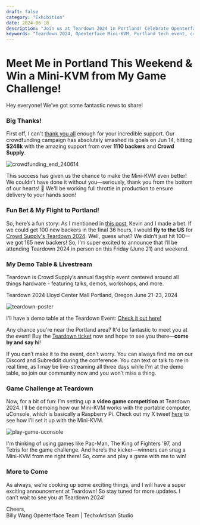 ```yaml
---
draft: false
category: "Exhibition"
date: 2024-06-18
description: "Join us at Teardown 2024 in Portland! Celebrate Openterface Mini-KVM's $248K crowdfunding success, play retro games to win a Mini-KVM, and meet our team in person. Live demo and streaming available June 21-23 at Lloyd Center Mall."
keywords: "Teardown 2024, Openterface Mini-KVM, Portland tech event, crowdfunding success, hardware demo, retro gaming challenge, uConsole, Crowd Supply event, tech conference, hardware development, live demo, gaming competition, Mini-KVM giveaway, tech meetup"
---
```


# Meet Me in Portland This Weekend & Win a Mini-KVM from My Game Challenge!

Hey everyone! We’ve got some fantastic news to share!

### Big Thanks!
First off, I can't [thank you all](https://x.com/TechxArtisan/status/1801850068263178300) enough for your incredible support. Our crowdfunding campaign has absolutely smashed its goals on Jun 14, hitting **$248k** with the amazing support from over **1110 backers** and **Crowd Supply**.

![crowdfunding_end_240614](https://www.crowdsupply.com/img/b812/9768a2ad-1b78-45dd-966c-942c170fb812/crowdfunding-end-240614_jpg_md-xl.jpg)

This success has given us the chance to make the Mini-KVM even better! We couldn’t have done it without you—seriously, thank you from the bottom of our hearts! 🧡 We'll be working full throttle in production to ensure delivery to your hands soon!

### Fun Bet & My Flight to Portland!
So, here’s a fun story: As I mentioned in [this post](https://www.crowdsupply.com/techxartisan/openterface-mini-kvm/updates/last-hours-to-back-and-mini-kvms-at-tech-frontlines), Kevin and I made a bet. If we could get 100 new backers in the final 36 hours, I would **fly to the US** for [Crowd Supply's Teardown 2024](https://www.crowdsupply.com/teardown/portland-2024). Well, guess what? We didn’t just hit 100—we got 165 new backers! So, I’m super excited to announce that I’ll be attending Teardown 2024 in person on this Friday (June 21) and weekend.

### My Demo Table & Livestream
Teardown is Crowd Supply’s annual flagship event centered around all things hardware - featuring talks, demos, workshops, and more.

Teardown 2024 Lloyd Center Mall Portland, Oregon June 21-23, 2024

![teardown-poster](https://www.crowdsupply.com/img/25ea/1d486985-1024-45ca-8b7d-0bdc388e25ea/twitter-1600-1900-td2024-wires_jpg_md-xl.jpg)

I'll have a demo table at the Teardown Event: [Check it out here!](https://www.crowdsupply.com/teardown/portland-2024/demo/openterface-mini-kvm-turn-your-laptop-as-a-kvm-console)

Any chance you're near the Portland area? It'd be fantastic to meet you at the event! Buy the [Teardown ticket](https://www.crowdsupply.com/teardown/portland-2024) now and hope to see you there—**come by and say hi**!

If you can’t make it to the event, don’t worry. You can always find me on our Discord and Subreddit during the conference. You can text or talk to me in real time, as I may be live-streaming all three days while I'm at the demo table, so join our community now and you won’t miss a thing.

### Game Challenge at Teardown
Now, for a bit of fun: I’m setting up **a video game competition** at Teardown 2024. I’ll be demoing how our Mini-KVM works with the portable computer, uConsole, which is basically a Raspberry Pi. Check out my X tweet [here](https://x.com/TechxArtisan/status/1802675690015424962) to see how I’ll set it up with the Mini-KVM.

![play-game-uconsole](https://www.crowdsupply.com/img/c4d2/d5fe66f3-4f3e-4398-bd11-494ae317c4d2/play-game-uconsole_png_md-xl.jpg)

I'm thinking of using games like Pac-Man, The King of Fighters '97, and Tetris for the game challenge. And here’s the kicker—winners can snag a Mini-KVM from me right there! So, come and play a game with me to win!

### More to Come
As always, we’re cooking up some exciting things, and I will have a super exciting announcement at Teardown! So stay tuned for more updates. I can’t wait to see you at Teardown 2024!

Cheers,  
Billy Wang
Openterface Team | TechxArtisan Studio